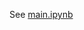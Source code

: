 See [main.ipynb](https://github.com/sPHENIX-Collaboration/analysis_tpc_prototype/blob/master/fnal_2019/dEdx/main.ipynb)
